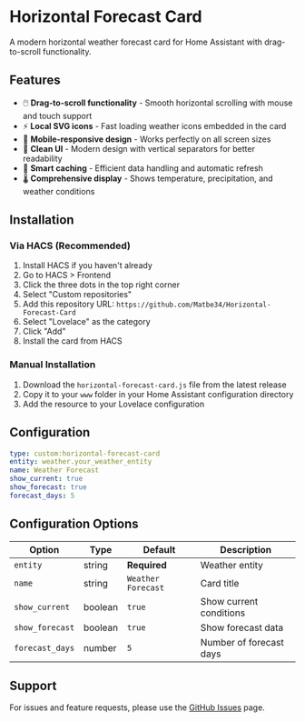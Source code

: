 # Horizontal Forecast Card

A modern horizontal weather forecast card for Home Assistant with drag-to-scroll functionality.

## Features

- 🖱️ **Drag-to-scroll functionality** - Smooth horizontal scrolling with mouse and touch support
- ⚡ **Local SVG icons** - Fast loading weather icons embedded in the card
- 📱 **Mobile-responsive design** - Works perfectly on all screen sizes
- 🎨 **Clean UI** - Modern design with vertical separators for better readability
- 🔄 **Smart caching** - Efficient data handling and automatic refresh
- 🌡️ **Comprehensive display** - Shows temperature, precipitation, and weather conditions

## Installation

### Via HACS (Recommended)
1. Install HACS if you haven't already
2. Go to HACS > Frontend
3. Click the three dots in the top right corner
4. Select "Custom repositories"
5. Add this repository URL: `https://github.com/Matbe34/Horizontal-Forecast-Card`
6. Select "Lovelace" as the category
7. Click "Add"
8. Install the card from HACS

### Manual Installation
1. Download the `horizontal-forecast-card.js` file from the latest release
2. Copy it to your `www` folder in your Home Assistant configuration directory
3. Add the resource to your Lovelace configuration

## Configuration

```yaml
type: custom:horizontal-forecast-card
entity: weather.your_weather_entity
name: Weather Forecast
show_current: true
show_forecast: true
forecast_days: 5
```

## Configuration Options

| Option | Type | Default | Description |
|--------|------|---------|-------------|
| `entity` | string | **Required** | Weather entity |
| `name` | string | `Weather Forecast` | Card title |
| `show_current` | boolean | `true` | Show current conditions |
| `show_forecast` | boolean | `true` | Show forecast data |
| `forecast_days` | number | `5` | Number of forecast days |

## Support

For issues and feature requests, please use the [GitHub Issues](https://github.com/Matbe34/Horizontal-Forecast-Card/issues) page.

